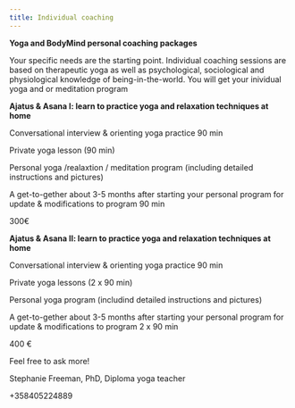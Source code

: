```yaml
---
title: Individual coaching
---
```


**Yoga and BodyMind personal coaching packages**

Your specific needs are the starting point. Individual coaching sessions are based on therapeutic yoga as well as psychological, sociological and physiological knowledge of being-in-the-world. You will get your inividual yoga and or meditation program

**Ajatus & Asana I: learn to practice yoga and relaxation techniques at home**

Conversational interview & orienting yoga practice 90 min

Private yoga lesson (90 min)

Personal yoga /realaxtion / meditation program (including detailed instructions and pictures)

A get-to-gether about 3-5 months after starting your personal program for update & modifications to program 90 min

300€


**Ajatus & Asana II: learn to practice yoga and relaxation techniques at home**

Conversational interview & orienting yoga practice 90 min

Private yoga lessons (2 x 90 min)

Personal yoga program (includind detailed instructions and pictures)

A get-to-gether about 3-5 months after starting your personal program for update & modifications to program  2 x 90 min

400 €

Feel free to ask more!

Stephanie Freeman, PhD, Diploma yoga teacher

+358405224889

